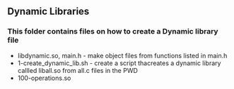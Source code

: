 ## Dynamic Libraries

### This folder contains files on how to create a Dynamic library file
- libdynamic.so, main.h - make object files from functions listed in main.h
- 1-create_dynamic_lib.sh - create a script thacreates a dynamic library callled liball.so from all.c files in the PWD
- 100-operations.so
